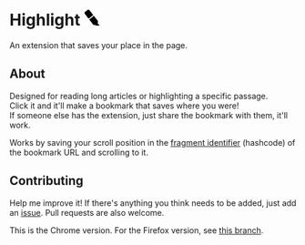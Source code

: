 # Highlight <img src="icon.png" height="28">
An extension that saves your place in the page.

## About 
Designed for reading long articles or highlighting a specific passage.  
Click it and it'll make a bookmark that saves where you were!  
If someone else has the extension, just share the bookmark with them, it'll work.

Works by saving your scroll position in the [fragment identifier](https://en.wikipedia.org/wiki/URI_fragment) (hashcode) of the bookmark URL and scrolling to it.

## Contributing
Help me improve it! If there's anything you think needs to be added, just add an [issue](https://github.com/barhatsor/highlight/issues/new). Pull requests are also welcome.

This is the Chrome version. For the Firefox version, see [this branch](https://github.com/barhatsor/highlight/tree/firefox).
